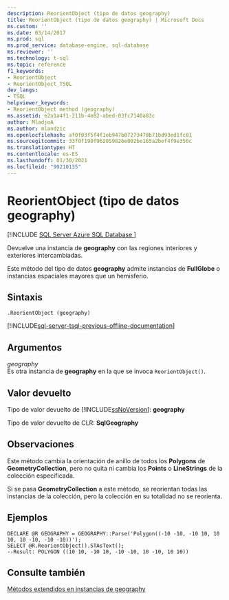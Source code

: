 ```yaml
---
description: ReorientObject (tipo de datos geography)
title: ReorientObject (tipo de datos geography) | Microsoft Docs
ms.custom: ''
ms.date: 03/14/2017
ms.prod: sql
ms.prod_service: database-engine, sql-database
ms.reviewer: ''
ms.technology: t-sql
ms.topic: reference
f1_keywords:
- ReorientObject
- ReorientObject_TSQL
dev_langs:
- TSQL
helpviewer_keywords:
- ReorientObject method (geography)
ms.assetid: e2a1a4f1-211b-4e82-abed-03fc7140a83c
author: MladjoA
ms.author: mlandzic
ms.openlocfilehash: af0f03f5f4f1eb947b07273470b71bd93ed1fc01
ms.sourcegitcommit: 33f0f190f962059826e002be165a2bef4f9e350c
ms.translationtype: HT
ms.contentlocale: es-ES
ms.lasthandoff: 01/30/2021
ms.locfileid: "99210135"
---
```

# <a name="reorientobject-geography-data-type"></a>ReorientObject (tipo de datos geography)
[!INCLUDE [SQL Server Azure SQL Database ](../../includes/applies-to-version/sql-asdb.md)]

Devuelve una instancia de **geography** con las regiones interiores y exteriores intercambiadas.  
  
Este método del tipo de datos **geography** admite instancias de **FullGlobe** o instancias espaciales mayores que un hemisferio.  
  
## <a name="syntax"></a>Sintaxis  
  
```syntaxsql
.ReorientObject (geography)  
```  
  
[!INCLUDE[sql-server-tsql-previous-offline-documentation](../../includes/sql-server-tsql-previous-offline-documentation.md)]

## <a name="arguments"></a>Argumentos
_geography_  
Es otra instancia de **geography** en la que se invoca `ReorientObject()`.  
  
## <a name="return-value"></a>Valor devuelto  
Tipo de valor devuelto de [!INCLUDE[ssNoVersion](../../includes/ssnoversion-md.md)]: **geography**  
  
Tipo de valor devuelto de CLR: **SqlGeography**  
  
## <a name="remarks"></a>Observaciones  
Este método cambia la orientación de anillo de todos los **Polygons** de **GeometryCollection**, pero no quita ni cambia los **Points** o **LineStrings** de la colección especificada.  
  
Si se pasa **GeometryCollection** a este método, se reorientan todas las instancias de la colección, pero la colección en su totalidad no se reorienta.  
  
## <a name="examples"></a>Ejemplos  
  
```  
DECLARE @R GEOGRAPHY = GEOGRAPHY::Parse('Polygon((-10 -10, -10 10, 10 10, 10 -10, -10 -10))');  
SELECT @R.ReorientObject().STAsText();  
--Result: POLYGON ((10 10, -10 10, -10 -10, 10 -10, 10 10))  
```  
  
## <a name="see-also"></a>Consulte también  
[Métodos extendidos en instancias de geography](../../t-sql/spatial-geography/extended-methods-on-geography-instances.md)  
  
